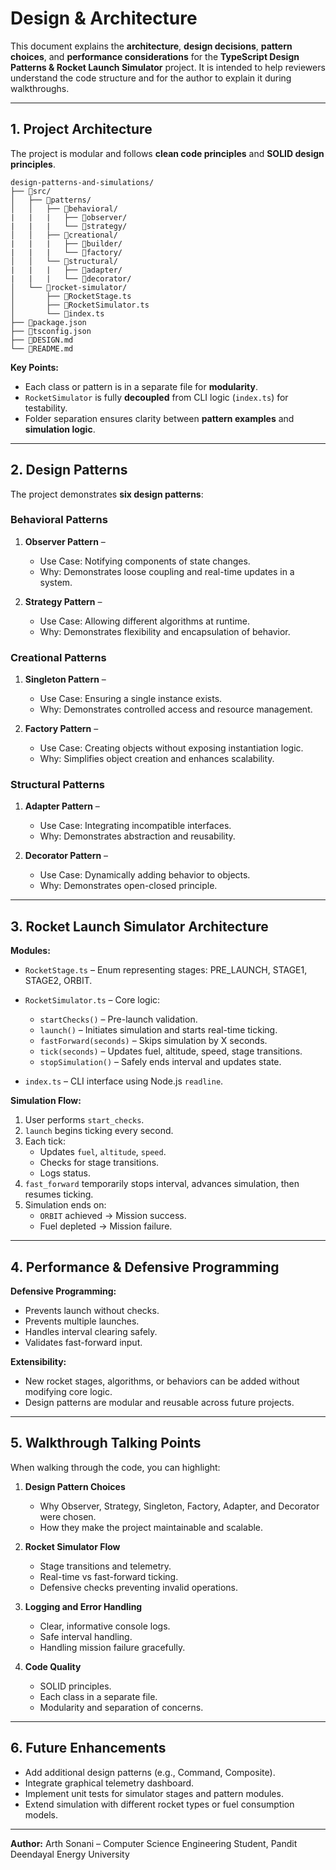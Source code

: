 # Design & Architecture

This document explains the **architecture**, **design decisions**, **pattern choices**, and **performance considerations** for the **TypeScript Design Patterns & Rocket Launch Simulator** project. It is intended to help reviewers understand the code structure and for the author to explain it during walkthroughs.

---

## 1. Project Architecture

The project is modular and follows **clean code principles** and **SOLID design principles**.

```
design-patterns-and-simulations/
├── 📁src/
│   ├── 📁patterns/
│   │   ├── 📁behavioral/
|   |   |   ├── 📁observer/
|   |   |   └── 📁strategy/
│   │   ├── 📁creational/
|   |   |   ├── 📁builder/
|   |   |   └── 📁factory/
│   │   └── 📁structural/
|   |   |   ├── 📁adapter/
|   |   |   └── 📁decorator/
│   └── 📁rocket-simulator/
│       ├── 📄RocketStage.ts
│       ├── 📄RocketSimulator.ts
│       └── 📄index.ts
├── 📄package.json
├── 📄tsconfig.json
├── 📄DESIGN.md
└── 📄README.md
```

**Key Points:**
- Each class or pattern is in a separate file for **modularity**.
- `RocketSimulator` is fully **decoupled** from CLI logic (`index.ts`) for testability.
- Folder separation ensures clarity between **pattern examples** and **simulation logic**.

---

## 2. Design Patterns

The project demonstrates **six design patterns**:  

### Behavioral Patterns
1. **Observer Pattern** –  
   - Use Case: Notifying components of state changes.  
   - Why: Demonstrates loose coupling and real-time updates in a system.  

2. **Strategy Pattern** –  
   - Use Case: Allowing different algorithms at runtime.  
   - Why: Demonstrates flexibility and encapsulation of behavior.  

### Creational Patterns
1. **Singleton Pattern** –  
   - Use Case: Ensuring a single instance exists.  
   - Why: Demonstrates controlled access and resource management.  

2. **Factory Pattern** –  
   - Use Case: Creating objects without exposing instantiation logic.  
   - Why: Simplifies object creation and enhances scalability.  

### Structural Patterns
1. **Adapter Pattern** –  
   - Use Case: Integrating incompatible interfaces.  
   - Why: Demonstrates abstraction and reusability.   

2. **Decorator Pattern** –  
   - Use Case: Dynamically adding behavior to objects.  
   - Why: Demonstrates open-closed principle.  

---

## 3. Rocket Launch Simulator Architecture

**Modules:**
- `RocketStage.ts` – Enum representing stages: PRE_LAUNCH, STAGE1, STAGE2, ORBIT.
- `RocketSimulator.ts` – Core logic:
  - `startChecks()` – Pre-launch validation.
  - `launch()` – Initiates simulation and starts real-time ticking.
  - `fastForward(seconds)` – Skips simulation by X seconds.
  - `tick(seconds)` – Updates fuel, altitude, speed, stage transitions.
  - `stopSimulation()` – Safely ends interval and updates state.

- `index.ts` – CLI interface using Node.js `readline`.

**Simulation Flow:**
1. User performs `start_checks`.
2. `launch` begins ticking every second.
3. Each tick:
   - Updates `fuel`, `altitude`, `speed`.
   - Checks for stage transitions.
   - Logs status.
4. `fast_forward` temporarily stops interval, advances simulation, then resumes ticking.
5. Simulation ends on:
   - `ORBIT` achieved → Mission success.
   - Fuel depleted → Mission failure.

---

## 4. Performance & Defensive Programming

**Defensive Programming:**
- Prevents launch without checks.
- Prevents multiple launches.
- Handles interval clearing safely.
- Validates fast-forward input.

**Extensibility:**
- New rocket stages, algorithms, or behaviors can be added without modifying core logic.
- Design patterns are modular and reusable across future projects.

---

## 5. Walkthrough Talking Points

When walking through the code, you can highlight:

1. **Design Pattern Choices**
   - Why Observer, Strategy, Singleton, Factory, Adapter, and Decorator were chosen.
   - How they make the project maintainable and scalable.

2. **Rocket Simulator Flow**
   - Stage transitions and telemetry.
   - Real-time vs fast-forward ticking.
   - Defensive checks preventing invalid operations.

3. **Logging and Error Handling**
   - Clear, informative console logs.
   - Safe interval handling.
   - Handling mission failure gracefully.

4. **Code Quality**
   - SOLID principles.
   - Each class in a separate file.
   - Modularity and separation of concerns.

---

## 6. Future Enhancements

- Add additional design patterns (e.g., Command, Composite).  
- Integrate graphical telemetry dashboard.  
- Implement unit tests for simulator stages and pattern modules.  
- Extend simulation with different rocket types or fuel consumption models.

---

**Author:** Arth Sonani – Computer Science Engineering Student, Pandit Deendayal Energy University
